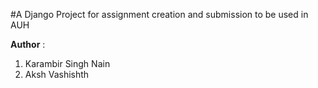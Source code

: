 #A Django Project for assignment creation and submission to be used in AUH

**Author** :
1. Karambir Singh Nain
2. Aksh Vashishth
